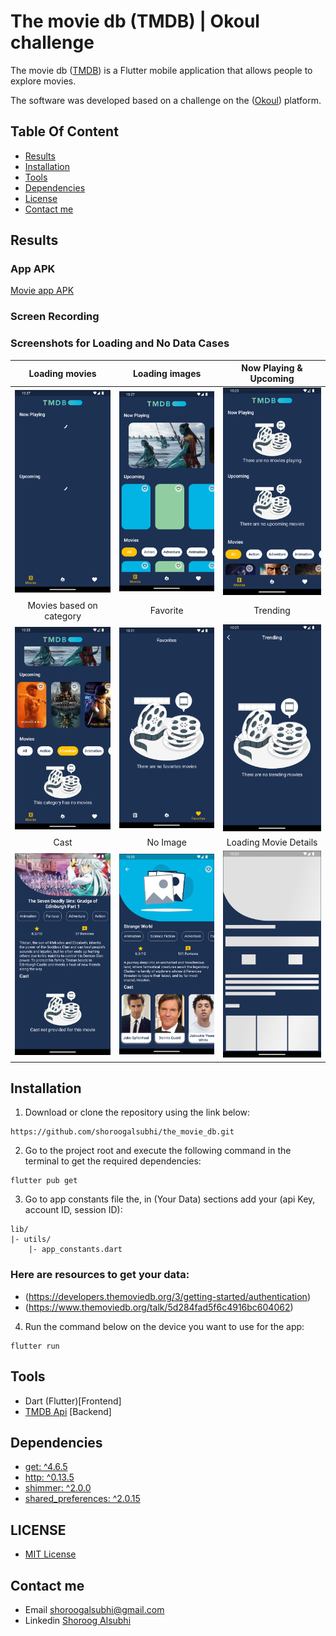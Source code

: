 # The movie db (TMDB) | Okoul challenge

The movie db ([TMDB](https://www.themoviedb.org/)) is a Flutter mobile application that allows people to explore movies.

The software was developed based on a challenge on the ([Okoul](https://www.okoul.com/challenges/Movie%20App%20%F0%9F%8E%A5)) platform.

## Table Of Content
- [Results](#results)
- [Installation](#installation)
- [Tools](#tools)
- [Dependencies](#dependencies)
- [License](#license)
- [Contact me](#contact-me)

## Results
### App APK
[Movie app APK](https://github.com/shoroogalsubhi/the_movie_db/tree/main/GitHub%20folder/APK)
### Screen Recording
### Screenshots for Loading and No Data Cases

Loading movies     |Loading images   |Now Playing & Upcoming
:-------------------------:|:-------------------------:|:-------------------------:
<img src="https://github.com/shoroogalsubhi/the_movie_db/blob/main/GitHub%20folder/screenshots/loading.png" width="200"> | <img src="https://github.com/shoroogalsubhi/the_movie_db/blob/main/GitHub%20folder/screenshots/loading%20image.png" width="200">| <img src="https://github.com/shoroogalsubhi/the_movie_db/blob/main/GitHub%20folder/screenshots/now%20playing%20and%20upcoming.png" width="200">
Movies based on category |Favorite     |Trending
<img src="https://github.com/shoroogalsubhi/the_movie_db/blob/main/GitHub%20folder/screenshots/movie%20category.png" width="200">| <img src="https://github.com/shoroogalsubhi/the_movie_db/blob/main/GitHub%20folder/screenshots/favorite.png" width="200"> | <img src="https://github.com/shoroogalsubhi/the_movie_db/blob/main/GitHub%20folder/screenshots/trending.png" width="200">
|Cast            |No Image   | Loading Movie Details
<img src="https://github.com/shoroogalsubhi/the_movie_db/blob/main/GitHub%20folder/screenshots/cast.png" width="200"> | <img src="https://github.com/shoroogalsubhi/the_movie_db/blob/main/GitHub%20folder/screenshots/no%20image.png" width="200">  | <img src="https://github.com/shoroogalsubhi/the_movie_db/blob/main/GitHub%20folder/screenshots/loading%20movie%20details.png" width="200">


## Installation

1. Download or clone the repository using the link below:
```
https://github.com/shoroogalsubhi/the_movie_db.git
```

2. Go to the project root and execute the following command in the terminal to get the required dependencies:
```
flutter pub get
```

3. Go to app constants file the, in (Your Data) sections add your (api Key, account ID, session ID):
```
lib/
|- utils/
    |- app_constants.dart
```
### Here are resources to get your data:
- (https://developers.themoviedb.org/3/getting-started/authentication)
- (https://www.themoviedb.org/talk/5d284fad5f6c4916bc604062)

4. Run the command below on the device you want to use for the app:
```
flutter run
```
## Tools
- Dart (Flutter)[Frontend]
- [TMDB Api](https://developers.themoviedb.org/3) [Backend]

## Dependencies
- [get: ^4.6.5](https://pub.dev/packages/get)
- [http: ^0.13.5](https://pub.dev/packages/http)
- [shimmer: ^2.0.0](https://pub.dev/packages/shimmer)
- [shared_preferences: ^2.0.15](https://pub.dev/packages/shared_preferences)

## LICENSE
- [MIT License](https://github.com/shoroogalsubhi/the_movie_db/blob/main/LICENSE)

## Contact me
- Email shoroogalsubhi@gmail.com
- Linkedin [Shoroog Alsubhi](https://www.linkedin.com/in/shoroogalsubhi/)
   

